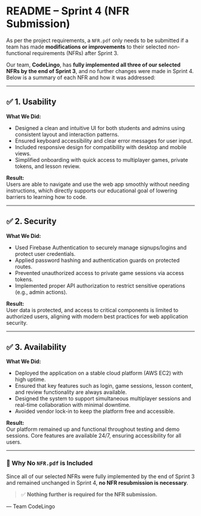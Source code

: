 # README – Sprint 4 (NFR Submission)

As per the project requirements, a `NFR.pdf` only needs to be submitted if a team has made **modifications or improvements** to their selected non-functional requirements (NFRs) after Sprint 3.

Our team, **CodeLingo**, has **fully implemented all three of our selected NFRs by the end of Sprint 3**, and no further changes were made in Sprint 4. Below is a summary of each NFR and how it was addressed:

---

## ✅ 1. Usability
**What We Did:**
- Designed a clean and intuitive UI for both students and admins using consistent layout and interaction patterns.
- Ensured keyboard accessibility and clear error messages for user input.
- Included responsive design for compatibility with desktop and mobile views.
- Simplified onboarding with quick access to multiplayer games, private tokens, and lesson review.

**Result:**  
Users are able to navigate and use the web app smoothly without needing instructions, which directly supports our educational goal of lowering barriers to learning how to code.

---

## ✅ 2. Security
**What We Did:**
- Used Firebase Authentication to securely manage signups/logins and protect user credentials.
- Applied password hashing and authentication guards on protected routes.
- Prevented unauthorized access to private game sessions via access tokens.
- Implemented proper API authorization to restrict sensitive operations (e.g., admin actions).

**Result:**  
User data is protected, and access to critical components is limited to authorized users, aligning with modern best practices for web application security.

---

## ✅ 3. Availability
**What We Did:**
- Deployed the application on a stable cloud platform (AWS EC2) with high uptime.
- Ensured that key features such as login, game sessions, lesson content, and review functionality are always available.
- Designed the system to support simultaneous multiplayer sessions and real-time collaboration with minimal downtime.
- Avoided vendor lock-in to keep the platform free and accessible.

**Result:**  
Our platform remained up and functional throughout testing and demo sessions. Core features are available 24/7, ensuring accessibility for all users.

---

### 🚫 Why No `NFR.pdf` is Included

Since all of our selected NFRs were fully implemented by the end of Sprint 3 and remained unchanged in Sprint 4, **no NFR resubmission is necessary**.

> ✅ **Nothing further is required for the NFR submission.**

— Team CodeLingo
